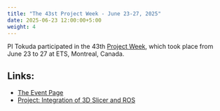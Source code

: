 ```yaml
---
title: "The 43st Project Week - June 23-27, 2025"
date: 2025-06-23 12:00:00+5:00
weight: 4
---
```


PI Tokuda participated in the 43th [Project Week](https://projectweek.na-mic.org/PW43_2025_Montreal/), which took place from June 23 to 27 at ETS, Montreal, Canada.

## Links:

- [The Event Page](https://projectweek.na-mic.org/PW43_2025_Montreal/)
- [Project: Integration of 3D Slicer and ROS](https://projectweek.na-mic.org/PW43_2025_Montreal/Projects/ApplicationOfSlicerros2InRoboticCatheterPlacementForCardiacAblation/)


